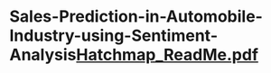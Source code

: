# Sales-Prediction-in-Automobile-Industry-using-Sentiment-Analysis[Hatchmap_ReadMe.pdf](https://github.com/likithaa/Sales-Prediction-in-Automobile-Industry-using-Sentiment-Analysis/files/6699537/Hatchmap_ReadMe.pdf)

